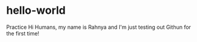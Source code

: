 # hello-world
Practice 
Hi Humans, my name is Rahnya and I'm just testing out Githun for the first time!
